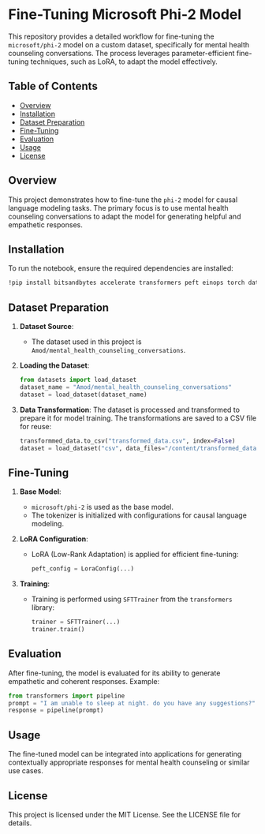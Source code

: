 # Fine-Tuning Microsoft Phi-2 Model

This repository provides a detailed workflow for fine-tuning the `microsoft/phi-2` model on a custom dataset, specifically for mental health counseling conversations. The process leverages parameter-efficient fine-tuning techniques, such as LoRA, to adapt the model effectively.

## Table of Contents

- [Overview](#overview)
- [Installation](#installation)
- [Dataset Preparation](#dataset-preparation)
- [Fine-Tuning](#fine-tuning)
- [Evaluation](#evaluation)
- [Usage](#usage)
- [License](#license)

## Overview

This project demonstrates how to fine-tune the `phi-2` model for causal language modeling tasks. The primary focus is to use mental health counseling conversations to adapt the model for generating helpful and empathetic responses.

## Installation

To run the notebook, ensure the required dependencies are installed:

```bash
!pip install bitsandbytes accelerate transformers peft einops torch datasets trl -q
```

## Dataset Preparation

1. **Dataset Source**:
   - The dataset used in this project is `Amod/mental_health_counseling_conversations`.

2. **Loading the Dataset**:
   ```python
   from datasets import load_dataset
   dataset_name = "Amod/mental_health_counseling_conversations"
   dataset = load_dataset(dataset_name)
   ```

3. **Data Transformation**:
   The dataset is processed and transformed to prepare it for model training. The transformations are saved to a CSV file for reuse:
   ```python
   transformmed_data.to_csv("transformed_data.csv", index=False)
   dataset = load_dataset("csv", data_files="/content/transformed_data.csv", split="train")
   ```

## Fine-Tuning

1. **Base Model**:
   - `microsoft/phi-2` is used as the base model.
   - The tokenizer is initialized with configurations for causal language modeling.

2. **LoRA Configuration**:
   - LoRA (Low-Rank Adaptation) is applied for efficient fine-tuning:
     ```python
     peft_config = LoraConfig(...)
     ```

3. **Training**:
   - Training is performed using `SFTTrainer` from the `transformers` library:
     ```python
     trainer = SFTTrainer(...)
     trainer.train()
     ```

## Evaluation

After fine-tuning, the model is evaluated for its ability to generate empathetic and coherent responses. Example:

```python
from transformers import pipeline
prompt = "I am unable to sleep at night. do you have any suggestions?"
response = pipeline(prompt)
```

## Usage

The fine-tuned model can be integrated into applications for generating contextually appropriate responses for mental health counseling or similar use cases.

## License

This project is licensed under the MIT License. See the LICENSE file for details.
